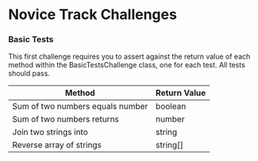 # Novice Track Challenges
### Basic Tests
This first challenge requires you to assert against the return value of each method within the BasicTestsChallenge class, one for each test. All tests should pass.

| Method | Return Value |
| ------ | ------------ |
| Sum of two numbers equals number | boolean |
| Sum of two numbers returns | number |
| Join two strings into | string |
| Reverse array of strings | string[] |
